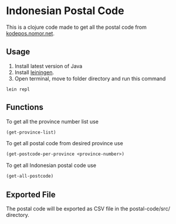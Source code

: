 # Indonesian Postal Code

This is a clojure code made to get all the postal code from [kodepos.nomor.net](http://kodepos.nomor.net).


## Usage
1. Install latest version of Java
2. Install [leiningen](https://leiningen.org/).
3. Open terminal, move to folder directory and run this command
```
lein repl
```


## Functions

To get all the province number list use
```clj
(get-province-list)
```

To get all postal code from desired province use
```clj
(get-postcode-per-province <province-number>)
```

To get all Indonesian postal code use
```clj
(get-all-postcode)
```

## Exported File

The postal code will be exported as CSV file in the postal-code/src/ directory.
